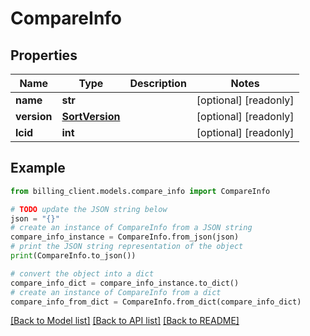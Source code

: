 # CompareInfo


## Properties

Name | Type | Description | Notes
------------ | ------------- | ------------- | -------------
**name** | **str** |  | [optional] [readonly] 
**version** | [**SortVersion**](SortVersion.md) |  | [optional] [readonly] 
**lcid** | **int** |  | [optional] [readonly] 

## Example

```python
from billing_client.models.compare_info import CompareInfo

# TODO update the JSON string below
json = "{}"
# create an instance of CompareInfo from a JSON string
compare_info_instance = CompareInfo.from_json(json)
# print the JSON string representation of the object
print(CompareInfo.to_json())

# convert the object into a dict
compare_info_dict = compare_info_instance.to_dict()
# create an instance of CompareInfo from a dict
compare_info_from_dict = CompareInfo.from_dict(compare_info_dict)
```
[[Back to Model list]](../README.md#documentation-for-models) [[Back to API list]](../README.md#documentation-for-api-endpoints) [[Back to README]](../README.md)


